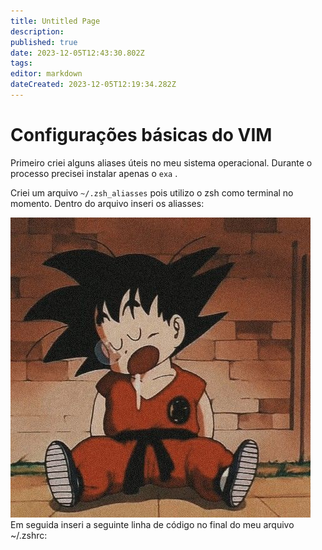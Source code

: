 ```yaml
---
title: Untitled Page
description: 
published: true
date: 2023-12-05T12:43:30.802Z
tags: 
editor: markdown
dateCreated: 2023-12-05T12:19:34.282Z
---
```


# Configurações básicas do VIM
Primeiro criei alguns aliases úteis no meu sistema operacional. Durante o processo precisei instalar apenas o `exa` .

Criei um arquivo `~/.zsh_aliasses` pois utilizo o zsh como terminal no momento. Dentro do arquivo inseri os aliasses:

![47d87497785b6ac017aa8861d18b2bf5.jpg](/47d87497785b6ac017aa8861d18b2bf5.jpg)
Em seguida inseri a seguinte linha de código no final do meu arquivo ~/.zshrc: